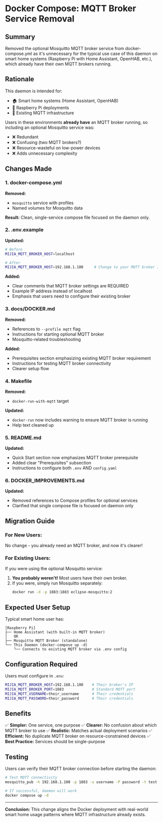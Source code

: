 # Docker Compose: MQTT Broker Service Removal

## Summary
Removed the optional Mosquitto MQTT broker service from docker-compose.yml as it's unnecessary for the typical use case of this daemon on smart home systems (Raspberry Pi with Home Assistant, OpenHAB, etc.), which already have their own MQTT brokers running.

## Rationale

This daemon is intended for:
- 🏠 Smart home systems (Home Assistant, OpenHAB)
- 🥧 Raspberry Pi deployments
- 🔌 Existing MQTT infrastructure

Users in these environments **already have** an MQTT broker running, so including an optional Mosquitto service was:
- ❌ Redundant
- ❌ Confusing (two MQTT brokers?)
- ❌ Resource-wasteful on low-power devices
- ❌ Adds unnecessary complexity

## Changes Made

### 1. docker-compose.yml
**Removed:**
- `mosquitto` service with profiles
- Named volumes for Mosquitto data

**Result:** Clean, single-service compose file focused on the daemon only.

### 2. .env.example
**Updated:**
```bash
# Before
MIJIA_MQTT_BROKER_HOST=localhost

# After
MIJIA_MQTT_BROKER_HOST=192.168.1.100     # Change to your MQTT broker IP/hostname
```

**Added:**
- Clear comments that MQTT broker settings are REQUIRED
- Example IP address instead of localhost
- Emphasis that users need to configure their existing broker

### 3. docs/DOCKER.md
**Removed:**
- References to `--profile mqtt` flag
- Instructions for starting optional MQTT broker
- Mosquitto-related troubleshooting

**Added:**
- Prerequisites section emphasizing existing MQTT broker requirement
- Instructions for testing MQTT broker connectivity
- Clearer setup flow

### 4. Makefile
**Removed:**
- `docker-run-with-mqtt` target

**Updated:**
- `docker-run` now includes warning to ensure MQTT broker is running
- Help text cleaned up

### 5. README.md
**Updated:**
- Quick Start section now emphasizes MQTT broker prerequisite
- Added clear "Prerequisites" subsection
- Instructions to configure both `.env` AND `config.yaml`

### 6. DOCKER_IMPROVEMENTS.md
**Updated:**
- Removed references to Compose profiles for optional services
- Clarified that single compose file is focused on daemon only

## Migration Guide

### For New Users:
No change - you already need an MQTT broker, and now it's clearer!

### For Existing Users:
If you were using the optional Mosquitto service:

1. **You probably weren't!** Most users have their own broker.
2. If you were, simply run Mosquitto separately:
   ```bash
   docker run -d -p 1883:1883 eclipse-mosquitto:2
   ```

## Expected User Setup

Typical smart home user has:
```
[Raspberry Pi]
├── Home Assistant (with built-in MQTT broker)
│   OR
├── Mosquitto MQTT Broker (standalone)
└── This Daemon (docker-compose up -d)
    └── Connects to existing MQTT broker via .env config
```

## Configuration Required

Users must configure in `.env`:
```bash
MIJIA_MQTT_BROKER_HOST=192.168.1.100    # Their broker's IP
MIJIA_MQTT_BROKER_PORT=1883             # Standard MQTT port
MIJIA_MQTT_USERNAME=their_username      # Their credentials
MIJIA_MQTT_PASSWORD=their_password      # Their credentials
```

## Benefits

✅ **Simpler:** One service, one purpose
✅ **Clearer:** No confusion about which MQTT broker to use
✅ **Realistic:** Matches actual deployment scenarios
✅ **Efficient:** No duplicate MQTT broker on resource-constrained devices
✅ **Best Practice:** Services should be single-purpose

## Testing

Users can verify their MQTT broker connection before starting the daemon:

```bash
# Test MQTT connectivity
mosquitto_pub -h 192.168.1.100 -p 1883 -u username -P password -t test -m "hello"

# If successful, daemon will work
docker compose up -d
```

---

**Conclusion:** This change aligns the Docker deployment with real-world smart home usage patterns where MQTT infrastructure already exists.
